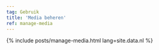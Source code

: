 ```yaml
---
tag: Gebruik
title: 'Media beheren'
ref: manage-media
---
```


{% include posts/manage-media.html lang=site.data.nl %}
